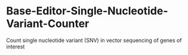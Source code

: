 # Base-Editor-Single-Nucleotide-Variant-Counter
Count single nucleotide variant (SNV) in vector sequencing of genes of interest
